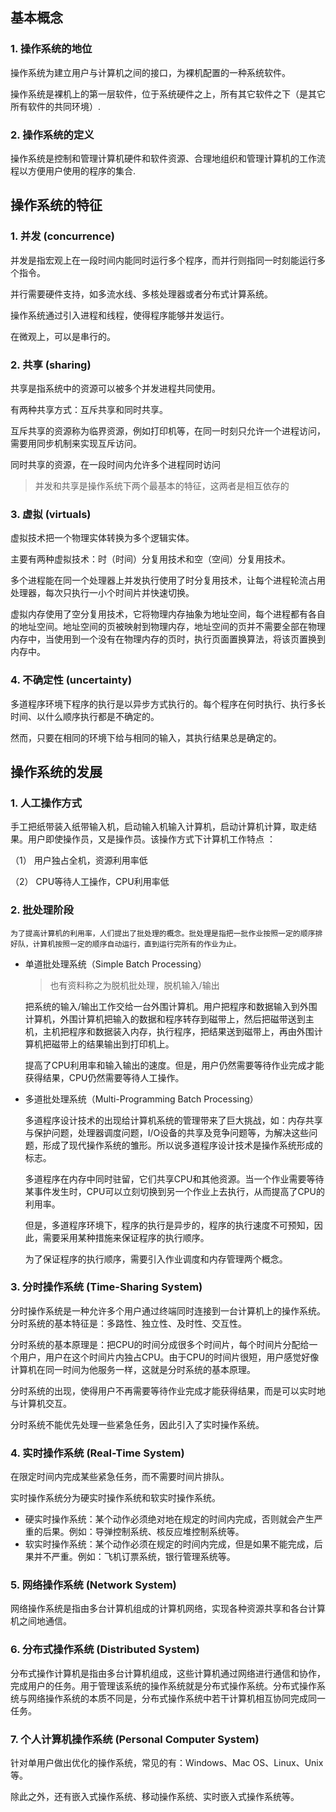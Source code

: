 ## 基本概念

### 1. 操作系统的地位

操作系统为建立用户与计算机之间的接口，为裸机配置的一种系统软件。

操作系统是裸机上的第一层软件，位于系统硬件之上，所有其它软件之下（是其它所有软件的共同环境）.

### 2. 操作系统的定义

操作系统是控制和管理计算机硬件和软件资源、合理地组织和管理计算机的工作流程以方便用户使用的程序的集合.

## 操作系统的特征

### 1. 并发 (concurrence)

并发是指宏观上在一段时间内能同时运行多个程序，而并行则指同一时刻能运行多个指令。

并行需要硬件支持，如多流水线、多核处理器或者分布式计算系统。

操作系统通过引入进程和线程，使得程序能够并发运行。

在微观上，可以是串行的。

### 2. 共享 (sharing)

共享是指系统中的资源可以被多个并发进程共同使用。

有两种共享方式：互斥共享和同时共享。

互斥共享的资源称为临界资源，例如打印机等，在同一时刻只允许一个进程访问，需要用同步机制来实现互斥访问。

同时共享的资源，在一段时间内允许多个进程同时访问

>并发和共享是操作系统下两个最基本的特征，这两者是相互依存的

### 3. 虚拟 (virtuals)

虚拟技术把一个物理实体转换为多个逻辑实体。

主要有两种虚拟技术：时（时间）分复用技术和空（空间）分复用技术。

多个进程能在同一个处理器上并发执行使用了时分复用技术，让每个进程轮流占用处理器，每次只执行一小个时间片并快速切换。

虚拟内存使用了空分复用技术，它将物理内存抽象为地址空间，每个进程都有各自的地址空间。地址空间的页被映射到物理内存，地址空间的页并不需要全部在物理内存中，当使用到一个没有在物理内存的页时，执行页面置换算法，将该页置换到内存中。

### 4. 不确定性 (uncertainty)

多道程序环境下程序的执行是以异步方式执行的。每个程序在何时执行、执行多长时间、以什么顺序执行都是不确定的。

然而，只要在相同的环境下给与相同的输入，其执行结果总是确定的。

## 操作系统的发展

### 1. 人工操作方式
  
手工把纸带装入纸带输入机，启动输入机输入计算机，启动计算机计算，取走结果。用户即使操作员，又是操作员。该操作方式下计算机工作特点 ：

（1） 用户独占全机，资源利用率低

（2） CPU等待人工操作，CPU利用率低

### 2. 批处理阶段

    为了提高计算机的利用率，人们提出了批处理的概念。批处理是指把一批作业按照一定的顺序排好队，计算机按照一定的顺序自动运行，直到运行完所有的作业为止。

- 单道批处理系统（Simple Batch Processing）

    > 也有资料称之为脱机批处理，脱机输入/输出

    把系统的输入/输出工作交给一台外围计算机。用户把程序和数据输入到外围计算机，外围计算机把输入的数据和程序转存到磁带上，然后把磁带送到主机，主机把程序和数据装入内存，执行程序，把结果送到磁带上，再由外围计算机把磁带上的结果输出到打印机上。

    提高了CPU利用率和输入输出的速度。但是，用户仍然需要等待作业完成才能获得结果，CPU仍然需要等待人工操作。

- 多道批处理系统（Multi-Programming Batch Processing）

    多道程序设计技术的出现给计算机系统的管理带来了巨大挑战，如：内存共享与保护问题，处理器调度问题，I/O设备的共享及竞争问题等，为解决这些问题，形成了现代操作系统的雏形。所以说多道程序设计技术是操作系统形成的标志。

    多道程序在内存中同时驻留，它们共享CPU和其他资源。当一个作业需要等待某事件发生时，CPU可以立刻切换到另一个作业上去执行，从而提高了CPU的利用率。

    但是，多道程序环境下，程序的执行是异步的，程序的执行速度不可预知，因此，需要采用某种措施来保证程序的执行顺序。

    为了保证程序的执行顺序，需要引入作业调度和内存管理两个概念。

### 3. 分时操作系统 (Time-Sharing System)

分时操作系统是一种允许多个用户通过终端同时连接到一台计算机上的操作系统。分时系统的基本特征是：多路性、独立性、及时性、交互性。

分时系统的基本原理是：把CPU的时间分成很多个时间片，每个时间片分配给一个用户，用户在这个时间片内独占CPU。由于CPU的时间片很短，用户感觉好像计算机在同一时间为他服务一样，这就是分时系统的基本原理。

分时系统的出现，使得用户不再需要等待作业完成才能获得结果，而是可以实时地与计算机交互。
     
分时系统不能优先处理一些紧急任务，因此引入了实时操作系统。

### 4. 实时操作系统 (Real-Time System)

在限定时间内完成某些紧急任务，而不需要时间片排队。

实时操作系统分为硬实时操作系统和软实时操作系统。

- 硬实时操作系统：某个动作必须绝对地在规定的时间内完成，否则就会产生严重的后果。例如：导弹控制系统、核反应堆控制系统等。
- 软实时操作系统：某个动作必须在规定的时间内完成，但是如果不能完成，后果并不严重。例如：飞机订票系统，银行管理系统等。

### 5. 网络操作系统 (Network System)

网络操作系统是指由多台计算机组成的计算机网络，实现各种资源共享和各台计算机之间地通信。

### 6. 分布式操作系统 (Distributed System)

分布式操作计算机是指由多台计算机组成，这些计算机通过网络进行通信和协作，完成用户的任务。用于管理该系统的操作系统就是分布式操作系统。分布式操作系统与网络操作系统的本质不同是，分布式操作系统中若干计算机相互协同完成同一任务。

### 7. 个人计算机操作系统 (Personal Computer System)

针对单用户做出优化的操作系统，常见的有：Windows、Mac OS、Linux、Unix等。

除此之外，还有嵌入式操作系统、移动操作系统、实时嵌入式操作系统等。